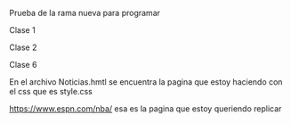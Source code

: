 Prueba de la rama nueva para programar 

Clase 1

Clase 2

Clase 6


En el archivo Noticias.hmtl se encuentra la pagina que estoy haciendo con el css que es style.css

https://www.espn.com/nba/ esa es la pagina que estoy queriendo replicar